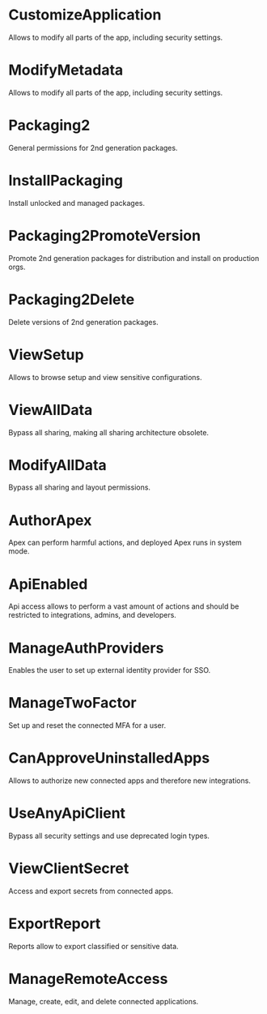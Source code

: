 # CustomizeApplication

Allows to modify all parts of the app, including security settings.

# ModifyMetadata

Allows to modify all parts of the app, including security settings.

# Packaging2

General permissions for 2nd generation packages.

# InstallPackaging

Install unlocked and managed packages.

# Packaging2PromoteVersion

Promote 2nd generation packages for distribution and install on production orgs.

# Packaging2Delete

Delete versions of 2nd generation packages.

# ViewSetup

Allows to browse setup and view sensitive configurations.

# ViewAllData

Bypass all sharing, making all sharing architecture obsolete.

# ModifyAllData

Bypass all sharing and layout permissions.

# AuthorApex

Apex can perform harmful actions, and deployed Apex runs in system mode.

# ApiEnabled

Api access allows to perform a vast amount of actions and should be restricted to integrations, admins, and developers.

# ManageAuthProviders

Enables the user to set up external identity provider for SSO.

# ManageTwoFactor

Set up and reset the connected MFA for a user.

# CanApproveUninstalledApps

Allows to authorize new connected apps and therefore new integrations.

# UseAnyApiClient

Bypass all security settings and use deprecated login types.

# ViewClientSecret

Access and export secrets from connected apps.

# ExportReport

Reports allow to export classified or sensitive data.

# ManageRemoteAccess

Manage, create, edit, and delete connected applications.
